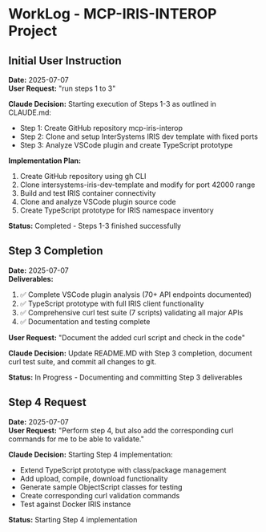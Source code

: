 # WorkLog - MCP-IRIS-INTEROP Project

## Initial User Instruction
**Date:** 2025-07-07  
**User Request:** "run steps 1 to 3"

**Claude Decision:** Starting execution of Steps 1-3 as outlined in CLAUDE.md:
- Step 1: Create GitHub repository mcp-iris-interop
- Step 2: Clone and setup InterSystems IRIS dev template with fixed ports
- Step 3: Analyze VSCode plugin and create TypeScript prototype

**Implementation Plan:**
1. Create GitHub repository using gh CLI
2. Clone intersystems-iris-dev-template and modify for port 42000 range
3. Build and test IRIS container connectivity
4. Clone and analyze VSCode plugin source code
5. Create TypeScript prototype for IRIS namespace inventory

**Status:** Completed - Steps 1-3 finished successfully

## Step 3 Completion
**Date:** 2025-07-07  
**Deliverables:**
1. ✅ Complete VSCode plugin analysis (70+ API endpoints documented)
2. ✅ TypeScript prototype with full IRIS client functionality
3. ✅ Comprehensive curl test suite (7 scripts) validating all major APIs
4. ✅ Documentation and testing complete

**User Request:** "Document the added curl script and check in the code"

**Claude Decision:** Update README.MD with Step 3 completion, document curl test suite, and commit all changes to git.

**Status:** In Progress - Documenting and committing Step 3 deliverables

## Step 4 Request  
**Date:** 2025-07-07  
**User Request:** "Perform step 4, but also add the corresponding curl commands for me to be able to validate."

**Claude Decision:** Starting Step 4 implementation:
- Extend TypeScript prototype with class/package management
- Add upload, compile, download functionality
- Generate sample ObjectScript classes for testing
- Create corresponding curl validation commands
- Test against Docker IRIS instance

**Status:** Starting Step 4 implementation